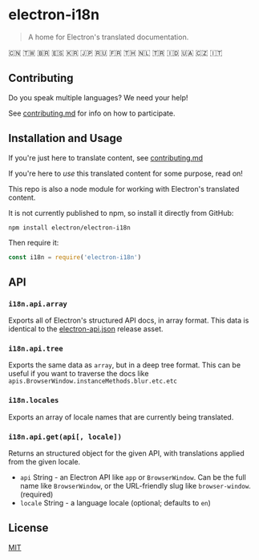 # electron-i18n

> A home for Electron's translated documentation.

🇨🇳 🇹🇼 🇧🇷 🇪🇸 🇰🇷 🇯🇵 🇷🇺 🇫🇷 🇹🇭 🇳🇱 🇹🇷 🇮🇩 🇺🇦 🇨🇿 🇮🇹

## Contributing

Do you speak multiple languages? We need your help! 

See [contributing.md](contributing.md) for info on how to participate.

## Installation and Usage

If you're just here to translate content, see [contributing.md](contributing.md)

If you're here to _use_ this translated content for some purpose, read on!

This repo is also a node module for working with Electron's translated content.

It is not currently published to npm, so install it directly from GitHub:

```
npm install electron/electron-i18n
```

Then require it:

```js
const i18n = require('electron-i18n')
```

## API

### `i18n.api.array`

Exports all of Electron's structured API docs, in array format. This data
is identical to the 
[electron-api.json](https://github.com/electron/electron/releases/tag/v1.6.11)
release asset.

### `i18n.api.tree`

Exports the same data as `array`, but in a deep tree format. This can be 
useful if you want to traverse the docs like 
`apis.BrowserWindow.instanceMethods.blur.etc.etc`

### `i18n.locales`

Exports an array of locale names that are currently being translated.

### `i18n.api.get(api[, locale])`

Returns an structured object for the given API, with translations applied from 
the given locale.

- `api` String - an Electron API like `app` or `BrowserWindow`. Can be the full name like `BrowserWindow`, or the URL-friendly slug like `browser-window`. (required)
- `locale` String - a language locale (optional; defaults to `en`)

## License

[MIT](license)

[Crowdin]: https://crowdin.com/project/electron